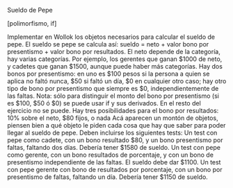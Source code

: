 Sueldo de Pepe

[polimorfismo, if]

  Implementar en Wollok los objetos necesarios para calcular el sueldo de pepe.
El sueldo se pepe se calcula así: sueldo = neto + valor bono por presentismo + valor bono por resultados.
El neto depende de la categoría, hay varias categorías. Por ejemplo, los gerentes que ganan $1000 de neto, y cadetes que ganan $1500, aunque puede haber más categorías.
Hay dos bonos por presentismo:
en uno es $100 pesos si la persona a quien se aplica no faltó nunca, $50 si faltó un día, $0 en cualquier otro caso;
hay otro tipo de bono por presentismo que siempre es $0, independientemente de las faltas.
Nota: sólo para distinguir el monto del bono por presentismo (si es $100, $50 ó $0) se puede usar if y sus derivados. En el resto del ejercicio no se puede.
Hay tres posibilidades para el bono por resultados:
10% sobre el neto,
$80 fijos,
o nada
Acá aparecen un montón de objetos, piensen bien a qué objeto le piden cada cosa que hay que saber para poder llegar al sueldo de pepe.
Deben incluirse los siguientes tests:
Un test con pepe como cadete, con un bono resultado $80, y un bono presentismo por faltas, faltando dos días. Debería tener $1580 de sueldo.
Un test con pepe como gerente, con un bono resultados de porcentaje, y con un bono de presentismo independiente de las faltas. El sueldo debe dar $1100.
Un test con pepe gerente con bono de resultados por porcentaje, con un bono por presentismo de faltas, faltando un día. Debería tener $1150 de sueldo.


